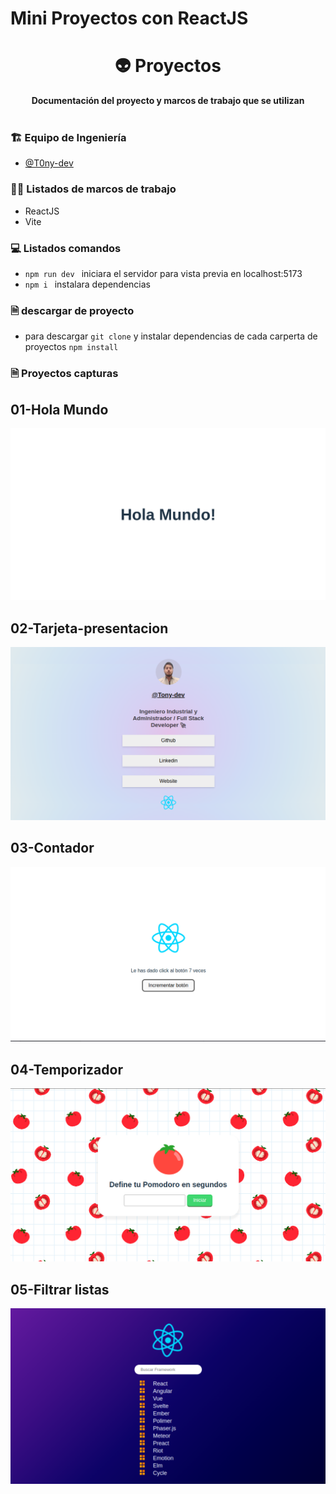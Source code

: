 # Mini Proyectos con ReactJS
<div align="center">
  <h1>👽 Proyectos</h1>
  <strong>Documentación del proyecto y marcos de trabajo que se utilizan</strong><br>
</div>
<br>


### 🏗 Equipo de Ingeniería  

- [@T0ny-dev](https://github.com/T0ny-dev)


### 👨‍💻 Listados de marcos de trabajo

* ReactJS
* Vite


### 💻 Listados comandos 

* `npm run dev `  iniciara el servidor para vista previa en localhost:5173
* `npm i `  instalara dependencias


### 🗎 descargar de proyecto

* para descargar `git clone` y instalar dependencias de cada carperta de proyectos `npm install`

### 🗎 Proyectos capturas

## 01-Hola Mundo

![01](./img/01-Hola-Mundo.png)

## 02-Tarjeta-presentacion

![02](./img/02-Tarjeta-presentacion.png)

## 03-Contador

![03](./img/03-contador.png)


## 04-Temporizador

![04](./img/04-Pomodoro.png)

## 05-Filtrar listas

![04](./img/05-list.png)